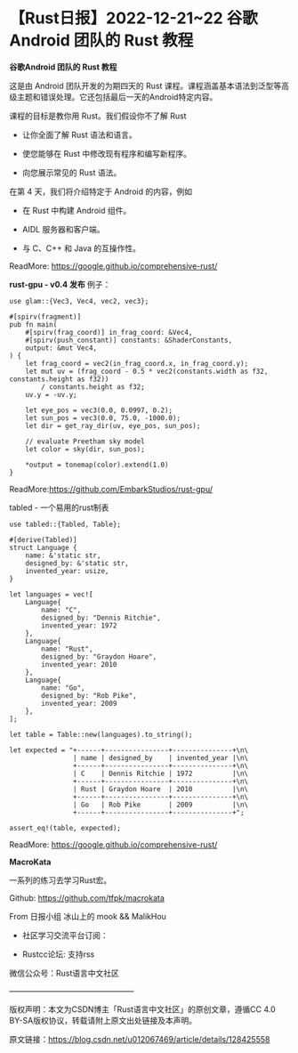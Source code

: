 # 【Rust日报】2022-12-21~22 谷歌Android 团队的 Rust 教程

**谷歌Android 团队的 Rust 教程**

这是由 Android 团队开发的为期四天的 Rust 课程。课程涵盖基本语法到泛型等高级主题和错误处理。它还包括最后一天的Android特定内容。

课程的目标是教你用 Rust。我们假设你不了解 Rust

- 让你全面了解 Rust 语法和语言。

- 使您能够在 Rust 中修改现有程序和编写新程序。

- 向您展示常见的 Rust 语法。


在第 4 天，我们将介绍特定于 Android 的内容，例如

- 在 Rust 中构建 Android 组件。

- AIDL 服务器和客户端。

- 与 C、C++ 和 Java 的互操作性。


ReadMore: https://google.github.io/comprehensive-rust/

**rust-gpu - v0.4 发布**
例子：

```
use glam::{Vec3, Vec4, vec2, vec3};

#[spirv(fragment)]
pub fn main(
    #[spirv(frag_coord)] in_frag_coord: &Vec4,
    #[spirv(push_constant)] constants: &ShaderConstants,
    output: &mut Vec4,
) {
    let frag_coord = vec2(in_frag_coord.x, in_frag_coord.y);
    let mut uv = (frag_coord - 0.5 * vec2(constants.width as f32, constants.height as f32))
        / constants.height as f32;
    uv.y = -uv.y;

    let eye_pos = vec3(0.0, 0.0997, 0.2);
    let sun_pos = vec3(0.0, 75.0, -1000.0);
    let dir = get_ray_dir(uv, eye_pos, sun_pos);
     
    // evaluate Preetham sky model
    let color = sky(dir, sun_pos);
     
    *output = tonemap(color).extend(1.0)
}
```

ReadMore:https://github.com/EmbarkStudios/rust-gpu/

tabled - 一个易用的rust制表

```
use tabled::{Tabled, Table};

#[derive(Tabled)]
struct Language {
    name: &'static str,
    designed_by: &'static str,
    invented_year: usize,
}

let languages = vec![
    Language{
        name: "C",
        designed_by: "Dennis Ritchie",
        invented_year: 1972
    },
    Language{
        name: "Rust",
        designed_by: "Graydon Hoare",
        invented_year: 2010
    },
    Language{
        name: "Go",
        designed_by: "Rob Pike",
        invented_year: 2009
    },
];

let table = Table::new(languages).to_string();

let expected = "+------+----------------+---------------+\n\
                | name | designed_by    | invented_year |\n\
                +------+----------------+---------------+\n\
                | C    | Dennis Ritchie | 1972          |\n\
                +------+----------------+---------------+\n\
                | Rust | Graydon Hoare  | 2010          |\n\
                +------+----------------+---------------+\n\
                | Go   | Rob Pike       | 2009          |\n\
                +------+----------------+---------------+";

assert_eq!(table, expected);
```

ReadMore: https://google.github.io/comprehensive-rust/

**MacroKata**

一系列的练习去学习Rust宏。

Github: https://github.com/tfpk/macrokata

From 日报小组 冰山上的 mook && MalikHou

- 社区学习交流平台订阅：

- Rustcc论坛: 支持rss


微信公众号：Rust语言中文社区

————————————————

版权声明：本文为CSDN博主「Rust语言中文社区」的原创文章，遵循CC 4.0 BY-SA版权协议，转载请附上原文出处链接及本声明。

原文链接：https://blog.csdn.net/u012067469/article/details/128425558